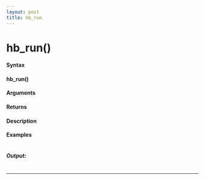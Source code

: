 ```yaml
---
layout: post
title: hb_run
---
```


# hb_run()


#### Syntax

#### hb_run()

#### Arguments

#### Returns

#### Description

#### Examples

```

```

##### Output:

```

```

---